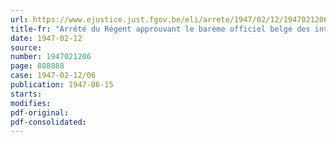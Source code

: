 ```yaml
---
url: https://www.ejustice.just.fgov.be/eli/arrete/1947/02/12/1947021206/justel
title-fr: "Arrêté du Régent approuvant le barème officiel belge des invalidités"
date: 1947-02-12
source:
number: 1947021206
page: 888888
case: 1947-02-12/06
publication: 1947-06-15
starts:
modifies:
pdf-original:
pdf-consolidated:
---
```


